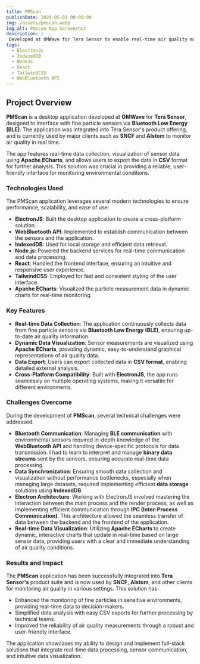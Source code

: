 ```yaml
---
title: PMScan
publishDate: 2024-05-01 00:00:00
img: /assets/pmscan.webp
img_alt: Pmscan App Screenshot
description: |
 Developed at OMWave for Tera Sensor to enable real-time air quality monitoring through fine particle sensors.
tags:
  - ElectronJs
  - IndexedDB
  - NodeJs
  - React
  - TailwindCSS
  - WebBluetooth API
---
```


## Project Overview

**PMScan** is a desktop application developed at **OMWave** for **Tera Sensor**, designed to interface with fine particle sensors via **Bluetooth Low Energy (BLE)**. The application was integrated into Tera Sensor's product offering, and is currently used by major clients such as **SNCF** and **Alstom** to monitor air quality in real time.

The app features real-time data collection, visualization of sensor data using **Apache ECharts**, and allows users to export the data in **CSV** format for further analysis. This solution was crucial in providing a reliable, user-friendly interface for monitoring environmental conditions.

### Technologies Used

The PMScan application leverages several modern technologies to ensure performance, scalability, and ease of use:

- **ElectronJS**: Built the desktop application to create a cross-platform solution.
- **WebBluetooth API**: Implemented to establish communication between the sensors and the application.
- **IndexedDB**: Used for local storage and efficient data retrieval.
- **Node.js**: Powered the backend services for real-time communication and data processing.
- **React**: Handled the frontend interface, ensuring an intuitive and responsive user experience.
- **TailwindCSS**: Employed for fast and consistent styling of the user interface.
- **Apache ECharts**: Visualized the particle measurement data in dynamic charts for real-time monitoring.

### Key Features

- **Real-time Data Collection**: The application continuously collects data from fine particle sensors via **Bluetooth Low Energy (BLE)**, ensuring up-to-date air quality information.
- **Dynamic Data Visualization**: Sensor measurements are visualized using **Apache ECharts**, providing dynamic, easy-to-understand graphical representations of air quality data.
- **Data Export**: Users can export collected data in **CSV format**, enabling detailed external analysis.
- **Cross-Platform Compatibility**: Built with **ElectronJS**, the app runs seamlessly on multiple operating systems, making it versatile for different environments.

### Challenges Overcome

During the development of **PMScan**, several technical challenges were addressed:

- **Bluetooth Communication**: Managing **BLE communication** with environmental sensors required in-depth knowledge of the **WebBluetooth API** and handling device-specific protocols for data transmission. I had to learn to interpret and manage **binary data streams** sent by the sensors, ensuring accurate real-time data processing.
- **Data Synchronization**: Ensuring smooth data collection and visualization without performance bottlenecks, especially when managing large datasets, required implementing efficient **data storage** solutions using **IndexedDB**.
- **Electron Architecture**: Working with ElectronJS involved mastering the interaction between the main process and the render process, as well as implementing efficient communication through **IPC (Inter-Process Communication)**. This architecture allowed the seamless transfer of data between the backend and the frontend of the application.
- **Real-time Data Visualization**: Utilizing **Apache ECharts** to create dynamic, interactive charts that update in real-time based on large sensor data, providing users with a clear and immediate understanding of air quality conditions.
### Results and Impact

The **PMScan** application has been successfully integrated into **Tera Sensor's** product suite and is now used by **SNCF**, **Alstom**, and other clients for monitoring air quality in various settings. This solution has:

- Enhanced the monitoring of fine particles in sensitive environments, providing real-time data to decision-makers.
- Simplified data analysis with easy CSV exports for further processing by technical teams.
- Improved the reliability of air quality measurements through a robust and user-friendly interface.

The application showcases my ability to design and implement full-stack solutions that integrate real-time data processing, sensor communication, and intuitive data visualization.

